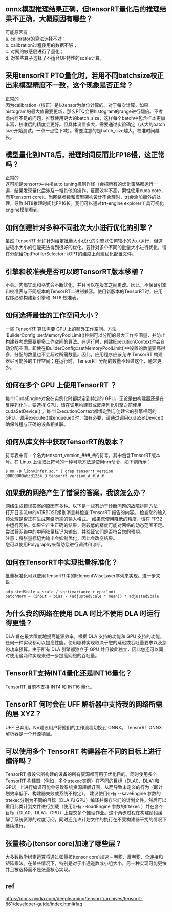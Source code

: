 
## onnx模型推理结果正确，但tensorRT量化后的推理结果不正确，大概原因有哪些？
可能原因有：   
a. calibrator的算法选择不对；   
b. calibration过程使用的数据不够；    
c. 对网络敏感层进行了量化；   
d. 对某些算子选择了不适合OP特性的scale计算。  

## 采用tensorRT PTQ量化时，若用不同batchsize校正出来模型精度不一致，这个现象是否正常？    
正常的    
因为calibration（校正）是以tensor为单位计算的。对于每次计算，如果histogram的最大值需要更新，那么PTQ会把histogram的range进行翻倍。不考虑内存不足的问题，推荐使用更大的batch_size，这样每个batch中包含样本更加丰富，校准后的精度会更好。但具体设置多大，需要通过实验确定（从大的batch size开始测试。一点一点往下减）。需要注意的是batch_size越大，校准时间越长。

## 模型量化到INT8后，推理时间反而比FP16慢，这正常吗？   
正常的     
这可能是tensorrt中内核auto tuning机制作怪（会把所有的优化策略都运行一遍，结果发现量化后涉及一堆其他的操作，反而效率不高，索性使用cuda core，而非tensorrt core）。当网络参数和模型架构设计不合理时，trt会添加额外的处理，导致INT8推理时间比FP16长。我们可以通过trt-engine explorer工具可视化engine模型看到。

## 如何创建针对多种不同批次大小进行优化的引擎？   
虽然 TensorRT 允许针对给定批量大小优化的引擎以任何较小的大小运行，但这些较小大小的性能无法得到很好的优化。要针对多个不同的批量大小进行优化，请在分配给OptProfilerSelector::kOPT的维度上创建优化配置文件。

## 引擎和校准表是否可以跨TensorRT版本移植？   
不会。内部实现和格式会不断优化，并且可以在版本之间更改。因此，不保证引擎和校准表与不同版本的TensorRT二进制兼容。使用新版本的TensorRT时，应用程序必须构建新引擎和 INT8 校准表。

## 如何选择最佳的工作空间大小？     
一些 TensorRT 算法需要 GPU 上的额外工作空间。方法IBuilderConfig::setMemoryPoolLimit()控制可以分配的最大工作空间量，并防止构建器考虑需要更多工作空间的算法。在运行时，创建IExecutionContext时会自动分配空间。即使在IBuilderConfig::setMemoryPoolLimit()中设置的数量要高得多，分配的数量也不会超过所需数量。因此，应用程序应该允许 TensorRT 构建器尽可能多的工作空间；在运行时，TensorRT 分配的数量不超过这个，通常更少。

## 如何在多个 GPU 上使用TensorRT ？    
每个ICudaEngine对象在实例化时都绑定到特定的 GPU，无论是由构建器还是在反序列化时。要选择 GPU，请在调用构建器或反序列化引擎之前使用cudaSetDevice() 。每个IExecutionContext都绑定到与创建它的引擎相同的 GPU。调用execute()或enqueue()时，如有必要，请通过调用cudaSetDevice()确保线程与正确的设备相关联。

## 如何从库文件中获取TensorRT的版本？     
符号表中有一个名为tensorrt_version_#_#_#_#的符号，其中包含TensorRT版本号。在 Linux 上读取此符号的一种可能方法是使用nm命令，如下例所示：
```
$ nm -D libnvinfer.so.* | grep tensorrt_version
00000000abcd1234 B tensorrt_version_#_#_#_#   
```

## 如果我的网络产生了错误的答案，我该怎么办？ 
网络生成错误答案的原因有多种。以下是一些有助于诊断问题的故障排除方法：    
打开日志流中的VERBOSE级别消息并检查 TensorRT 报告的内容。
检查您的输入预处理是否正在生成网络所需的输入格式。
如果您使用降低的精度，请在 FP32 中运行网络。如果它产生正确的结果，则较低的精度可能对网络的动态范围不足。
尝试将网络中的中间张量标记为输出，并验证它们是否符合您的预期。   
注意：将张量标记为输出会抑制优化，因此会改变结果。  
您可以使用Polygraphy来帮助您进行调试和诊断。

## 如何在TensorRT中实现批量标准化？   
批量标准化可以使用TensorRT中的IElementWiseLayer序列来实现。进一步来说：
```
adjustedScale = scale / sqrt(variance + epsilon) 
batchNorm = (input + bias - (adjustedScale * mean)) * adjustedScale   
```

## 为什么我的网络在使用 DLA 时比不使用 DLA 时运行得更慢？   
DLA 旨在最大限度地提高能源效率。根据 DLA 支持的功能和 GPU 支持的功能，任何一种实现都可以提高性能。使用哪种实现取决于您的延迟或吞吐量要求以及您的功率预算。由于所有 DLA 引擎都独立于 GPU 并且彼此独立，因此您还可以同时使用这两种实现来进一步提高网络的吞吐量。

## TensorRT支持INT4量化还是INT16量化？   
TensorRT 目前不支持 INT4 和 INT16 量化。  

## TensorRT 何时会在 UFF 解析器中支持我的网络所需的层 XYZ？    
UFF 已弃用。NV建议用户将他们的工作流程切换到 ONNX。 TensorRT ONNX 解析器是一个开源项目。

## 可以使用多个 TensorRT 构建器在不同的目标上进行编译吗？   
TensorRT 假设它所构建的设备的所有资源都可用于优化目的。同时使用多个 TensorRT 构建器（例如，多个trtexec实例）在不同的目标（DLA0、DLA1 和 GPU）上进行编译可能会导致系统资源超额订阅，从而导致未定义的行为（即计划效率低下、构建器失败或系统不稳定）。
建议使用带有 --saveEngine 参数的trtexec分别为不同的目标（DLA 和 GPU）编译并保存它们的计划文件。然后可以重用此类计划文件进行加载（使用带有 --loadEngine 参数的trtexec ）并在各个目标（DLA0、DLA1、GPU）上提交多个推理作业。这个两步过程在构建阶段缓解了系统资源的过度订阅，同时还允许计划文件的执行在不受构建器干扰的情况下继续进行。   

## 张量核心(tensor core)加速了哪些层？     
大多数数学绑定运算将通过张量核(tensor core)加速 – 卷积、反卷积、全连接和矩阵乘法。在某些情况下，特别是对于小通道数或小组大小，另一种实现可能更快并且被选择而不是张量核心实现。

## ref   
https://docs.nvidia.com/deeplearning/tensorrt/archives/tensorrt-861/developer-guide/index.html#faq   

